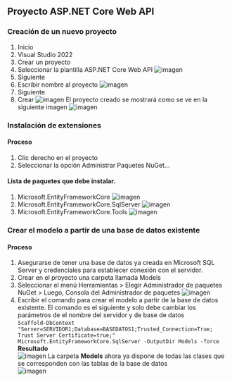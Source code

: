 ## Proyecto ASP.NET Core Web API 
### Creación de un nuevo proyecto
1. Inicio
2. Visual Studio 2022
3. Crear un proyecto
4. Seleccionar la plantilla ASP.NET Core Web API ![imagen](https://github.com/user-attachments/assets/55518d04-be1d-4077-9b43-c325c38ca8d0)
5. Siguiente
6. Escribir nombre al proyecto
![imagen](https://github.com/user-attachments/assets/5efdf517-2e87-4917-921d-cc843ad1ff3d)
10. Siguiente
11. Crear
![imagen](https://github.com/user-attachments/assets/719e5474-c6ff-4015-a8a5-c297cdc7b086)
El proyecto creado se mostrará como se ve en la siguiente imagen
![imagen](https://github.com/user-attachments/assets/e99b1252-9d5c-41d7-9317-55bb9543d935)

### Instalación de extensiones
#### Proceso
1. Clic derecho en el proyecto
2. Seleccionar la opción Administrar Paquetes NuGet...
#### Lista de paquetes que debe instalar.
1. Microsoft.EntityFrameworkCore
![imagen](https://github.com/user-attachments/assets/06dea038-50c2-40af-8bf2-d425e9ddc5a5)
3. Microsoft.EntityFrameworkCore.SqlServer
![imagen](https://github.com/user-attachments/assets/66ef0bd9-a130-4018-90da-87dbe7153ceb)
4. Microsoft.EntityFrameworkCore.Tools
![imagen](https://github.com/user-attachments/assets/230ece1e-e87c-403b-bd6c-d49f53c31da5)
### Crear el modelo a partir de una base de datos existente
#### Proceso
1. Asegurarse de tener una base de datos ya creada en Microsoft SQL Server y credenciales para establecer conexión con el servidor.
2. Crear en el proyecto una carpeta llamada Models
3. Seleccionar el menú Herramientas > Elegir Administrador de paquetes NuGet > Luego, Consola del Administrador de paquetes
![imagen](https://github.com/user-attachments/assets/e7138d21-1e66-4de8-8065-a052e5ed8b92)
5. Escribir el comando para crear el modelo a partir de la base de datos existente. El comando es el siguiente y solo debe cambiar los parámetros de el nombre del servidor y de base de datos  
`Scaffold-DbContext "Server=SERVIDOR1;Database=BASEDATOS1;Trusted_Connection=True; Trust Server Certificate=true;" Microsoft.EntityFrameworkCore.SqlServer -OutputDir Models -force`  
**Resultado**  
![imagen](https://github.com/user-attachments/assets/4b4770f9-ce76-415f-81dd-58c0359cfe79)
La carpeta **Models** ahora ya dispone de todas las clases que se corresponden con las tablas de la base de datos  
![imagen](https://github.com/user-attachments/assets/1bb6ae44-3147-40a7-9952-43ff4293d033)

